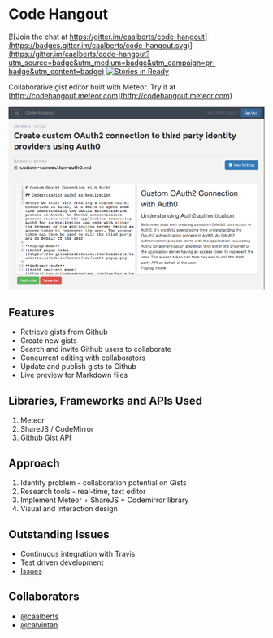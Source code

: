# Code Hangout

[![Join the chat at https://gitter.im/caalberts/code-hangout](https://badges.gitter.im/caalberts/code-hangout.svg)](https://gitter.im/caalberts/code-hangout?utm_source=badge&utm_medium=badge&utm_campaign=pr-badge&utm_content=badge)
[![Stories in Ready](https://badge.waffle.io/caalberts/code-hangout.png?label=ready&title=Ready)](https://waffle.io/caalberts/code-hangout)

Collaborative gist editor built with Meteor. Try it at [http://codehangout.meteor.com](http://codehangout.meteor.com)

[![Code Hangout screenshot](/public/images/screenshot.png)](http://codehangout.meteor.com)

## Features

- Retrieve gists from Github
- Create new gists
- Search and invite Github users to collaborate
- Concurrent editing with collaborators
- Update and publish gists to Github
- Live preview for Markdown files

## Libraries, Frameworks and APIs Used

1. Meteor
2. ShareJS / CodeMirror
3. Github Gist API

## Approach

1. Identify problem - collaboration potential on Gists
2. Research tools - real-time, text editor
3. Implement Meteor + ShareJS + Codemirror library
4. Visual and interaction design

## Outstanding Issues

- Continuous integration with Travis
- Test driven development
- [Issues](https://github.com/caalberts/code-hangout/issues)

## Collaborators

- [@caalberts](https://github.com/caalberts)
- [@calvintan](https://github.com/calvintan)

